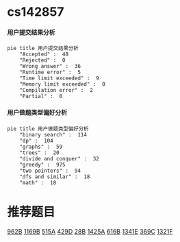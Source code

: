 # cs142857

<!-- tabs:start -->



#### **用户提交结果分析**

```mermaid
pie title 用户提交结果分析
    "Accepted" :  48
    "Rejected" :  0
    "Wrong answer" :  36
    "Runtime error" :  5
    "Time limit exceeded" :  9
    "Memory limit exceeded" :  0
    "Compilation error" :  2
    "Partial" :  0
```

#### **用户做题类型偏好分析**

```mermaid
pie title 用户做题类型偏好分析
    "binary search" :  114
    "dp" :  104
    "graphs" :  59
    "trees" :  20
    "divide and conquer" :  32
    "greedy" :  975
    "two pointers" :  94
    "dfs and similar" :  18
    "math" :  18
```



<!-- tabs:end -->
# 推荐题目
[962B](https://codeforces.com/contest/962/problem/B)
[1169B](https://codeforces.com/contest/1169/problem/B)
[515A](https://codeforces.com/contest/515/problem/A)
[429D](https://codeforces.com/contest/429/problem/D)
[28B](https://codeforces.com/contest/28/problem/B)
[1425A](https://codeforces.com/contest/1425/problem/A)
[616B](https://codeforces.com/contest/616/problem/B)
[1341E](https://codeforces.com/contest/1341/problem/E)
[369C](https://codeforces.com/contest/369/problem/C)
[1321F](https://codeforces.com/contest/1321/problem/F)
